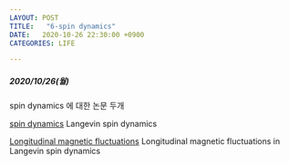 ```yaml
---
LAYOUT: POST
TITLE:   "6-spin dynamics"
DATE:   2020-10-26 22:30:00 +0900
CATEGORIES: LIFE

---
```




#####  2020/10/26(월)


spin dynamics 에 대한 논문 두개

[spin dynamics](https://ccfe.ukaea.uk/wp-content/uploads/2019/11/PRBVOL83p134418.pdf) Langevin spin dynamics

[Longitudinal magnetic fluctuations](http://journals.aps.org/prb/pdf/10.1103/PhysRevB.86.054416) Longitudinal magnetic fluctuations in Langevin spin dynamics



